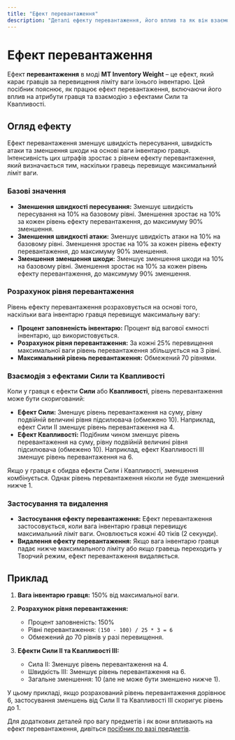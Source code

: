 ```yaml
---
title: "Ефект перевантаження"
description: "Деталі ефекту перевантаження, його вплив та як він взаємодіє з іншими ефектами, такими як Сила і Швидкість, в моді MT Inventory Weight."
---
```


# **Ефект перевантаження**

Ефект **перевантаження** в моді **MT Inventory Weight** – це ефект, який карає гравців за перевищення ліміту ваги їхнього інвентарю. Цей посібник пояснює, як працює ефект перевантаження, включаючи його вплив на атрибути гравця та взаємодію з ефектами Сили та Квапливості.

## **Огляд ефекту**

Ефект перевантаження зменшує швидкість пересування, швидкість атаки та зменшення шкоди на основі ваги інвентарю гравця. Інтенсивність цих штрафів зростає з рівнем ефекту перевантаження, який визначається тим, наскільки гравець перевищує максимальний ліміт ваги.

### **Базові значення**

- **Зменшення швидкості пересування:** Зменшує швидкість пересування на 10% на базовому рівні. Зменшення зростає на 10% за кожен рівень ефекту перевантаження, до максимуму 90% зменшення.
- **Зменшення швидкості атаки:** Зменшує швидкість атаки на 10% на базовому рівні. Зменшення зростає на 10% за кожен рівень ефекту перевантаження, до максимуму 90% зменшення.
- **Зменшення зменшення шкоди:** Зменшує зменшення шкоди на 10% на базовому рівні. Зменшення зростає на 10% за кожен рівень ефекту перевантаження, до максимуму 90% зменшення.

### **Розрахунок рівня перевантаження**

Рівень ефекту перевантаження розраховується на основі того, наскільки вага інвентарю гравця перевищує максимальну вагу:

- **Процент заповненість інвентарю:** Процент від вагової ємності інвентарю, що використовується.
- **Розрахунок рівня перевантаження:** За кожні 25% перевищення максимальної ваги рівень перевантаження збільшується на 3 рівні.
- **Максимальний рівень перевантаження:** Обмежений 70 рівнями.

### **Взаємодія з ефектами Сили та Квапливості**

Коли у гравця є ефекти **Сили** або **Квапливості**, рівень перевантаження може бути скоригований:

- **Ефект Сили:** Зменшує рівень перевантаження на суму, рівну подвійній величині рівня підсилювача (обмежено 10). Наприклад, ефект Сили II зменшує рівень перевантаження на 4.
- **Ефект Квапливості:** Подібним чином зменшує рівень перевантаження на суму, рівну подвійній величині рівня підсилювача (обмежено 10). Наприклад, ефект Квапливості III зменшує рівень перевантаження на 6.

Якщо у гравця є обидва ефекти Сили і Квапливості, зменшення комбінується. Однак рівень перевантаження ніколи не буде зменшений нижче 1.

### **Застосування та видалення**

- **Застосування ефекту перевантаження:** Ефект перевантаження застосовується, коли вага інвентарю гравця перевищує максимальний ліміт ваги. Оновлюється кожні 40 тіків (2 секунди).
- **Видалення ефекту перевантаження:** Якщо вага інвентарю гравця падає нижче максимального ліміту або якщо гравець переходить у Творчий режим, ефект перевантаження видаляється.

## **Приклад**

1. **Вага інвентарю гравця:** 150% від максимальної ваги.
2. **Розрахунок рівня перевантаження:**
   - Процент заповненість: 150%
   - Рівні перевантаження: `(150 - 100) / 25 * 3 = 6`
   - Обмежений до 70 рівнів у разі перевищення.

3. **Ефекти Сили II та Квапливості III:**
   - Сила II: Зменшує рівень перевантаження на 4.
   - Швидкість III: Зменшує рівень перевантаження на 6.
   - Загальне зменшення: 10 (але не може бути зменшено нижче 1).

У цьому прикладі, якщо розрахований рівень перевантаження дорівнює 6, застосування зменшень від Сили II та Квапливості III скоригує рівень до 1.

Для додаткових деталей про вагу предметів і як вони впливають на ефект перевантаження, дивіться [посібник по вазі предметів](../options/inventory_weights_items).